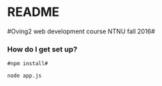 # README #

#Oving2 web development course NTNU fall 2016#

### How do I get set up? ###


```
#npm install#

node app.js
```